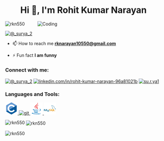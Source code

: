 <h1 align="center">Hi 👋, I'm Rohit Kumar Narayan</h1>
<img align="right" alt="Coding" width="400" src="https://media4.giphy.com/media/qgQUggAC3Pfv687qPC/giphy.gif">

<p align="left"> <img src="https://komarev.com/ghpvc/?username=rkn550&label=Profile%20views&color=0e75b6&style=flat" alt="rkn550" /> </p>


<p align="left"> <a href="https://twitter.com/@_surya_2" target="blank"><img src="https://img.shields.io/twitter/follow/@_surya_2?logo=twitter&style=for-the-badge" alt="@_surya_2" /></a> </p>

- 📫 How to reach me **rknarayan10550@gmail.com**

- ⚡ Fun fact **I am funny**

<h3 align="left">Connect with me:</h3>
<p align="left">
<a href="https://twitter.com/@_surya_2" target="blank"><img align="center" src="https://raw.githubusercontent.com/rahuldkjain/github-profile-readme-generator/master/src/images/icons/Social/twitter.svg" alt="@_surya_2" height="30" width="40" /></a>
<a href="https://linkedin.com/in/linkedin.com/in/rohit-kumar-narayan-96a81021b" target="blank"><img align="center" src="https://raw.githubusercontent.com/rahuldkjain/github-profile-readme-generator/master/src/images/icons/Social/linked-in-alt.svg" alt="linkedin.com/in/rohit-kumar-narayan-96a81021b" height="30" width="40" /></a>
<a href="https://instagram.com/su.r.ya1" target="blank"><img align="center" src="https://raw.githubusercontent.com/rahuldkjain/github-profile-readme-generator/master/src/images/icons/Social/instagram.svg" alt="su.r.ya1" height="30" width="40" /></a>
</p>

<h3 align="left">Languages and Tools:</h3>
<p align="left"> <a href="https://www.cprogramming.com/" target="_blank" rel="noreferrer"> <img src="https://raw.githubusercontent.com/devicons/devicon/master/icons/c/c-original.svg" alt="c" width="40" height="40"/> </a> <a href="https://git-scm.com/" target="_blank" rel="noreferrer"> <img src="https://www.vectorlogo.zone/logos/git-scm/git-scm-icon.svg" alt="git" width="40" height="40"/> </a> <a href="https://www.java.com" target="_blank" rel="noreferrer"> <img src="https://raw.githubusercontent.com/devicons/devicon/master/icons/java/java-original.svg" alt="java" width="40" height="40"/> </a> <a href="https://www.mysql.com/" target="_blank" rel="noreferrer"> <img src="https://raw.githubusercontent.com/devicons/devicon/master/icons/mysql/mysql-original-wordmark.svg" alt="mysql" width="40" height="40"/> </a> </p>

<p><img align="left" src="https://github-readme-stats.vercel.app/api/top-langs?username=rkn550&show_icons=true&locale=en&layout=compact" alt="rkn550" /></p>

<p>&nbsp;<img align="center" src="https://github-readme-stats.vercel.app/api?username=rkn550&show_icons=true&locale=en" alt="rkn550" /></p>

<p><img align="center" src="https://github-readme-streak-stats.herokuapp.com/?user=rkn550&" alt="rkn550" /></p>
